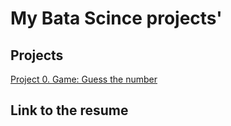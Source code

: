# My Вata Scince projects'
## Projects
[Project 0. Game: Guess the number](https://github.com/pikiby/pikiby_data_scince_learning/blob/main/game.py)
## Link to the resume